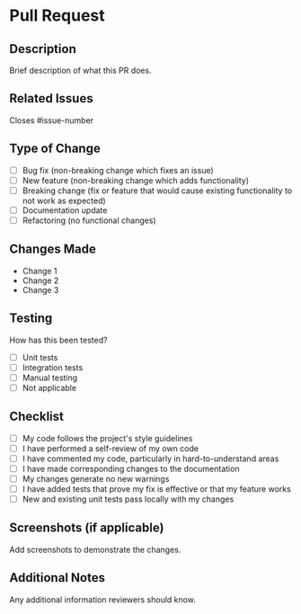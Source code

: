 # Pull Request

## Description
Brief description of what this PR does.

## Related Issues
Closes #issue-number

## Type of Change
- [ ] Bug fix (non-breaking change which fixes an issue)
- [ ] New feature (non-breaking change which adds functionality)
- [ ] Breaking change (fix or feature that would cause existing functionality to not work as expected)
- [ ] Documentation update
- [ ] Refactoring (no functional changes)

## Changes Made
- Change 1
- Change 2
- Change 3

## Testing
How has this been tested?
- [ ] Unit tests
- [ ] Integration tests
- [ ] Manual testing
- [ ] Not applicable

## Checklist
- [ ] My code follows the project's style guidelines
- [ ] I have performed a self-review of my own code
- [ ] I have commented my code, particularly in hard-to-understand areas
- [ ] I have made corresponding changes to the documentation
- [ ] My changes generate no new warnings
- [ ] I have added tests that prove my fix is effective or that my feature works
- [ ] New and existing unit tests pass locally with my changes

## Screenshots (if applicable)
Add screenshots to demonstrate the changes.

## Additional Notes
Any additional information reviewers should know.
